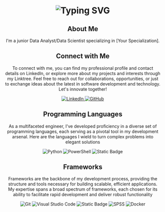 <!--
Based on:
    https://dev.to/zanepearton/creating-an-engaging-github-profile-a-step-by-step-guide-4hfl
    https://github.com/ZanePearton/ZanePearton
-->

<div align="center">
    <h1>
        <img src="https://readme-typing-svg.herokuapp.com?font=Fira+Code&duration=4000&color=F7007A&center=true&random=false&width=435&lines=Hi!;I'm+Alvaro+Manzanas;Welcome+to+my+GitHub" alt="Typing SVG" />
    </h1>
</div>

<div align="center">
    <h2>About Me</h2>
    <p>I'm a junior Data Analyst/Data Scientist specializing in [Your Specialization].</p>
</div>

<div align="center">
    <h2 align="center" class="section-heading">Connect with Me</h2>
    <p> To connect with me, you can find my professional profile and contact details on LinkedIn, or explore more about my projects and interests through my Linktree. Feel free to reach out for collaborations, opportunities, or just to exchange ideas about the latest in software development and technology. Let's innovate together! </p>
    <div align="center">
        <a href="https://www.linkedin.com/in/alvaromanzanas/">
            <img alt="LinkedIn" src="https://img.shields.io/badge/alvaromanzanas-brightgreen?logo=linkedin">
        </a>
        <a href="https://almanzanas.github.io/">
            <img alt="GitHub" src="https://img.shields.io/badge/almanzanas-grey?logo=github">
        </a>
    </div>
<!--
    <div align="center">
        <h2>Github Commits</h2>
        <p>This section highlights my daily activity, showcasing the repositories I am currently working on. Each commit represents progress or fixes to ongoing projects, reflecting my commitment to continuous improvement. Dive into the commit messages for insights into what I've been up to!</p>
        <img src="https://raw.githubusercontent.com/almanzanas/almanzanas/output/github-contribution-grid-snake-dark.svg#gh-dark-mode-only" alt="GitHub Contribution Grid Snake Animation Dark Mode"/>
        <img src="https://raw.githubusercontent.com/almanzanas/almanzanas/output/github-contribution-grid-snake.svg#gh-light-mode-only" alt="GitHub Contribution Grid Snake Animation Light Mode"/>
    </div>
-->
    <h2 align="center" class="section-heading">Programming Languages</h2>
    <p> As a multifaceted engineer, I've developed proficiency in a diverse set of programming languages, each serving as a pivotal tool in my development arsenal. Here are the languages I wield to turn complex problems into elegant solutions</p>
    <div align="center">
        <img alt="Python" src="https://img.shields.io/badge/Python-white?style=for-the-badge&logo=python&logoColor=black">
        <img alt="PowerShell" src="https://img.shields.io/badge/PowerShell-blue?style=for-the-badge&logo=powershell&logoColor=white">
        <img alt="Static Badge" src="https://img.shields.io/badge/Bash-GreenYellow?style=for-the-badge&logo=debian&logoColor=white">
    </div>
<!--
    <h2 align="center" class="section-heading">☁️ Cloud Technologies</h2>
    <p>In the dynamic realm of cloud computing, I am proficient in leveraging leading cloud platforms and technologies to architect, deploy, and manage scalable, highly available, and fault-tolerant systems. Here's a glance at the cloud technologies I specialize in:</p>
    <div align="center">
        <img src="https://img.shields.io/badge/AWS-FF9900?style=for-the-badge&logo=amazonaws&logoColor=white" alt="AWS" />
        <img src="https://img.shields.io/badge/Azure-0089D6?style=for-the-badge&logo=microsoftazure&logoColor=white" alt="Azure"/>
        <img src="https://img.shields.io/badge/GCP-4285F4?style=for-the-badge&logo=googlecloud&logoColor=white" alt="GCP"/>
        <img src="https://img.shields.io/badge/Terraform-623CE4?style=for-the-badge&logo=terraform&logoColor=white" alt="Terraform"/>
        <img src="https://img.shields.io/badge/Docker-2496ED?style=for-the-badge&logo=docker&logoColor=white" alt="Docker"/>
        <img src="https://img.shields.io/badge/Jenkins-D24939?style=for-the-badge&logo=jenkins&logoColor=white" alt="Jenkins"/>
        <img src="https://img.shields.io/badge/Salesforce-00A1E0?style=for-the-badge&logo=salesforce&logoColor=white" alt="Salesforce"/>
    </div>
-->
    <h2 align="center" class="section-heading">Frameworks</h2>
    <p>Frameworks are the backbone of my development process, providing the structure and tools necessary for building scalable, efficient applications. My expertise spans a broad spectrum of frameworks, each chosen for its ability to facilitate rapid development and deliver robust functionality</p>
    <div align="center">
        <img src="https://img.shields.io/badge/Git-F05032?style=for-the-badge&logo=git&logoColor=white" alt="Git"/>
        <img src="https://img.shields.io/badge/Visual%20Studio%20Code-007ACC?style=for-the-badge&logo=visualstudiocode&logoColor=white" alt="Visual Studio Code"/>
        <img alt="Static Badge" src="https://img.shields.io/badge/Notebook-gold?style=for-the-badge&logo=jupyter&logoColor=black">
        <img alt="SPSS" src="https://img.shields.io/badge/SPSS-black?style=for-the-badge&logo=ibm&logoColor=white">
        <img src="https://img.shields.io/badge/Docker-2496ED?style=for-the-badge&logo=docker&logoColor=white" alt="Docker"/>
    </div>
</div>
